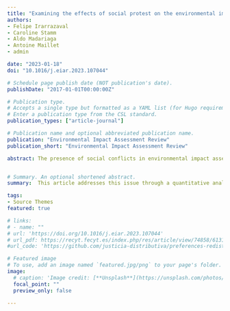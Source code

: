 ```yaml
---
title: "Examining the effects of social protest on the environmental impact assessment process in Chile"
authors:
- Felipe Irarrazaval
- Caroline Stamm
- Aldo Madariaga
- Antoine Maillet
- admin

date: "2023-01-18"
doi: "10.1016/j.eiar.2023.107044"

# Schedule page publish date (NOT publication's date).
publishDate: "2017-01-01T00:00:00Z"

# Publication type.
# Accepts a single type but formatted as a YAML list (for Hugo requirements).
# Enter a publication type from the CSL standard.
publication_types: ["article-journal"]

# Publication name and optional abbreviated publication name.
publication: "Environmental Impact Assessment Review"
publication_short: "Environmental Impact Assessment Review"

abstract: The presence of social conflicts in environmental impact assessment (EIA) is well recognized. However, it remains unclear how social conflicts impact the EIA process beyond specific case study or the examination of small samples. This article addresses this issue through a quantitative analysis of the projects submitted for EIA in Chile between 2009 and 2019, unpacking how the presence of social protest affects the qualification granted by public services and the time elapsed between when the project is presented and finally receives qualification. Our results suggest that social protests have a significant effect on the time elapsed before receiving qualification, particularly for smaller projects. Following an extensive review of the literature and public documents, it is likely that social protest usually operates alongside observations raised by local communities during public consultation, and consequently, projects take longer in addressing those observations. In addition, our results suggest that the presence of social protest does not influence the qualification of the project. However, there is a relationship when social protest is examined in interaction to the productive sector, in which energy projects that face social protest are more likely to be rejected compared to mining or other economic sectors.


# Summary. An optional shortened abstract.
summary:  This article addresses this issue through a quantitative analysis of the projects submitted for EIA in Chile between 2009 and 2019, unpacking how the presence of social protest affects the qualification granted by public services and the time elapsed between when the project is presented and finally receives qualification.

tags:
- Source Themes
featured: true

# links:
# - name: ""
# url: 'https://doi.org/10.1016/j.eiar.2023.107044'
# url_pdf: https://recyt.fecyt.es/index.php/res/article/view/74858/61314
#url_code: 'https://github.com/justicia-distributiva/preferences-redistribution-LA'

# Featured image
# To use, add an image named `featured.jpg/png` to your page's folder. 
image:
  # caption: 'Image credit: [**Unsplash**](https://unsplash.com/photos/jdD8gXaTZsc)'
  focal_point: ""
  preview_only: false
  
---
```

